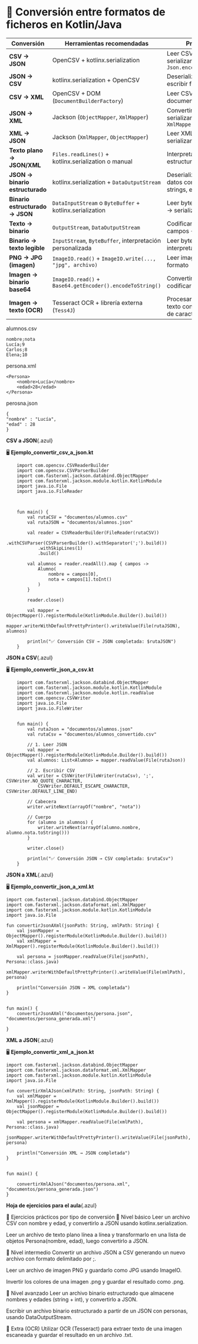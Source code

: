 # 🔹 Conversión entre formatos de ficheros en Kotlin/Java

| Conversión                     | Herramientas recomendadas                                   | Proceso resumido                                                                 |
|-------------------------------|--------------------------------------------------------------|----------------------------------------------------------------------------------|
| **CSV → JSON**                | OpenCSV + kotlinx.serialization                              | Leer CSV → mapear a objetos → serializar con `Json.encodeToString`              |
| **JSON → CSV**                | kotlinx.serialization + OpenCSV                             | Deserializar JSON a objetos → escribir filas CSV                                |
| **CSV → XML**                 | OpenCSV + DOM (`DocumentBuilderFactory`)                    | Leer CSV → construir documento XML nodo a nodo                                  |
| **JSON → XML**                | Jackson (`ObjectMapper`, `XmlMapper`)                        | Convertir JSON a objeto → serializar con `XmlMapper.writeValueAsString()`       |
| **XML → JSON**                | Jackson (`XmlMapper`, `ObjectMapper`)                        | Leer XML como objeto → serializar como JSON                                     |
| **Texto plano → JSON/XML**    | `Files.readLines()` + kotlinx.serialization o manual         | Interpretar el texto → mapear a estructura → serializar                         |
| **JSON → binario estructurado**| kotlinx.serialization + `DataOutputStream`                  | Deserializar JSON → escribir datos con tipo fijo (enteros, strings, etc.)       |
| **Binario estructurado → JSON**| `DataInputStream` o `ByteBuffer` + kotlinx.serialization    | Leer bytes → construir objetos → serializar a JSON                              |
| **Texto → binario**           | `OutputStream`, `DataOutputStream`                          | Codificar texto (ej. UTF-8) o campos → guardar en binario                       |
| **Binario → texto legible**   | `InputStream`, `ByteBuffer`, interpretación personalizada     | Leer bytes → convertir a texto interpretando la estructura                      |
| **PNG → JPG (imagen)**        | `ImageIO.read()` + `ImageIO.write(..., "jpg", archivo)`     | Leer imagen → guardar con otro formato                                          |
| **Imagen → binario base64**   | `ImageIO.read()` + `Base64.getEncoder().encodeToString()`    | Convertir imagen a bytes → codificarlos como texto                              |
| **Imagen → texto (OCR)**      | Tesseract OCR + librería externa (`Tess4J`)                  | Procesar imagen → extraer texto con reconocimiento óptico de caracteres         |


alumnos.csv

    nombre;nota
    Lucía;9
    Carlos;8
    Elena;10

persona.xml

    <Persona>
        <nombre>Lucía</nombre>
        <edad>28</edad>
    </Persona>


perosna.json

    {
    "nombre" : "Lucía",
    "edad" : 28
    }


**CSV a JSON**{.azul}

🖥️ **Ejemplo_convertir_csv_a_json.kt**

        import com.opencsv.CSVReaderBuilder
        import com.opencsv.CSVParserBuilder
        import com.fasterxml.jackson.databind.ObjectMapper
        import com.fasterxml.jackson.module.kotlin.KotlinModule
        import java.io.File
        import java.io.FileReader



        fun main() {
            val rutaCSV = "documentos/alumnos.csv"
            val rutaJSON = "documentos/alumnos.json"

            val reader = CSVReaderBuilder(FileReader(rutaCSV))
                .withCSVParser(CSVParserBuilder().withSeparator(';').build())
                .withSkipLines(1)
                .build()

            val alumnos = reader.readAll().map { campos ->
                Alumno(
                    nombre = campos[0],
                    nota = campos[1].toInt()
                )
            }

            reader.close()

            val mapper = ObjectMapper().registerModule(KotlinModule.Builder().build())
            mapper.writerWithDefaultPrettyPrinter().writeValue(File(rutaJSON), alumnos)

            println("✅ Conversión CSV → JSON completada: $rutaJSON")
        }

**JSON a CSV**{.azul}

🖥️ **Ejemplo_convertir_json_a_csv.kt**        

        import com.fasterxml.jackson.databind.ObjectMapper
        import com.fasterxml.jackson.module.kotlin.KotlinModule
        import com.fasterxml.jackson.module.kotlin.readValue
        import com.opencsv.CSVWriter
        import java.io.File
        import java.io.FileWriter


        fun main() {
            val rutaJson = "documentos/alumnos.json"
            val rutaCsv = "documentos/alumnos_convertido.csv"

            // 1. Leer JSON
            val mapper = ObjectMapper().registerModule(KotlinModule.Builder().build())
            val alumnos: List<Alumno> = mapper.readValue(File(rutaJson))

            // 2. Escribir CSV
            val writer = CSVWriter(FileWriter(rutaCsv), ';', CSVWriter.NO_QUOTE_CHARACTER,
                CSVWriter.DEFAULT_ESCAPE_CHARACTER, CSVWriter.DEFAULT_LINE_END)

            // Cabecera
            writer.writeNext(arrayOf("nombre", "nota"))

            // Cuerpo
            for (alumno in alumnos) {
                writer.writeNext(arrayOf(alumno.nombre, alumno.nota.toString()))
            }

            writer.close()

            println("✅ Conversión JSON → CSV completada: $rutaCsv")
        }




**JSON a XML**{.azul}

🖥️ **Ejemplo_convertir_json_a_xml.kt**

    import com.fasterxml.jackson.databind.ObjectMapper
    import com.fasterxml.jackson.dataformat.xml.XmlMapper
    import com.fasterxml.jackson.module.kotlin.KotlinModule
    import java.io.File

    fun convertirJsonAXml(jsonPath: String, xmlPath: String) {
        val jsonMapper = ObjectMapper().registerModule(KotlinModule.Builder().build())
        val xmlMapper = XmlMapper().registerModule(KotlinModule.Builder().build())

        val persona = jsonMapper.readValue(File(jsonPath), Persona::class.java)
        xmlMapper.writerWithDefaultPrettyPrinter().writeValue(File(xmlPath), persona)

        println("Conversión JSON → XML completada")
    }


    fun main() {
        convertirJsonAXml("documentos/persona.json", "documentos/persona_generada.xml")
        
    }

**XML a JSON**{.azul}

🖥️ **Ejemplo_convertir_xml_a_json.kt**



    import com.fasterxml.jackson.databind.ObjectMapper
    import com.fasterxml.jackson.dataformat.xml.XmlMapper
    import com.fasterxml.jackson.module.kotlin.KotlinModule
    import java.io.File

    fun convertirXmlAJson(xmlPath: String, jsonPath: String) {
        val xmlMapper = XmlMapper().registerModule(KotlinModule.Builder().build())
        val jsonMapper = ObjectMapper().registerModule(KotlinModule.Builder().build())

        val persona = xmlMapper.readValue(File(xmlPath), Persona::class.java)
        jsonMapper.writerWithDefaultPrettyPrinter().writeValue(File(jsonPath), persona)

        println("Conversión XML → JSON completada")
    }


    fun main() {
        
        convertirXmlAJson("documentos/persona.xml", "documentos/persona_generada.json")
    }




**Hoja de ejercicios para el aula**{.azul}
   
🧪 Ejercicios prácticos por tipo de conversión
📝 Nivel básico
Leer un archivo CSV con nombre y edad, y convertirlo a JSON usando kotlinx.serialization.

Leer un archivo de texto plano línea a línea y transformarlo en una lista de objetos Persona(nombre, edad), luego convertirlo a JSON.

🧱 Nivel intermedio
Convertir un archivo JSON a CSV generando un nuevo archivo con formato delimitado por ;.

Leer un archivo de imagen PNG y guardarlo como JPG usando ImageIO.

Invertir los colores de una imagen .png y guardar el resultado como .png.

🧩 Nivel avanzado
Leer un archivo binario estructurado que almacene nombres y edades (string + int), y convertirlo a JSON.

Escribir un archivo binario estructurado a partir de un JSON con personas, usando DataOutputStream.

🧠 Extra (OCR)
Utilizar OCR (Tesseract) para extraer texto de una imagen escaneada y guardar el resultado en un archivo .txt.

